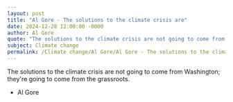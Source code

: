 ```yaml
---
layout: post
title: "Al Gore - The solutions to the climate crisis are"
date: 2024-12-28 12:00:00 -0000
author: Al Gore
quote: "The solutions to the climate crisis are not going to come from Washington; they're going to come from the grassroots."
subject: Climate change
permalink: /Climate change/Al Gore/Al Gore - The solutions to the climate crisis are
---
```


The solutions to the climate crisis are not going to come from Washington; they're going to come from the grassroots.

- Al Gore
